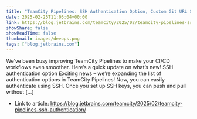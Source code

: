 ```yaml
---
title: "TeamCity Pipelines: SSH Authentication Option, Custom Git URL Support, and more"
date: 2025-02-25T11:05:04+00:00
link: https://blog.jetbrains.com/teamcity/2025/02/teamcity-pipelines-ssh-authentication/
showShare: false
showReadTime: false
thumbnail: images/devops.png
tags: ["blog.jetbrains.com"]
---
```

We’ve been busy improving TeamCity Pipelines to make your CI/CD workflows even smoother. Here’s a quick update on what’s new! SSH authentication option Exciting news – we’re expanding the list of authentication options in TeamCity Pipelines! Now, you can easily authenticate using SSH. Once you set up SSH keys, you can push and pull without […]

- Link to article: https://blog.jetbrains.com/teamcity/2025/02/teamcity-pipelines-ssh-authentication/